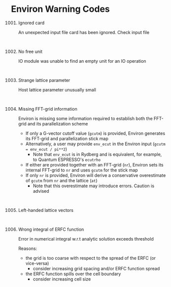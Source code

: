 # Environ Warning Codes

1001. Ignored card

      An unexpected input file card has been ignored. Check input file

</br>

1002. No free unit

      IO module was unable to find an empty unit for an IO operation

</br>

1003. Strange lattice parameter

      Host lattice parameter unusually small

</br>

1004. Missing FFT-grid information

      Environ is missing some information required to establish both the FFT-grid and its parallelization scheme

      - If only a G-vector cutoff value (`gcutm`) is provided, Environ generates its FFT-grid and parallelization stick map
      - Alternatively, a user may provide `env_ecut` in the Environ input (`gcutm = env_ecut / pi**2`)
        - Note that `env_ecut` is in Rydberg and is equivalent, for example, to Quantum ESPRESSO's `ecutrho`
      - If either are provided together with an FFT-grid (`nr`), Environ sets its internal FFT-grid to `nr` and uses `gcutm` for the stick map
      - If only `nr` is provided, Environ will derive a conservative overestimate of `gcutm` from `nr` and the lattice (`at`)
        - Note that this overestimate may introduce errors. Caution is advised

</br>

1005. Left-handed lattice vectors

</br>

1006. Wrong integral of ERFC function

      Error in numerical integral w.r.t analytic solution exceeds threshold

      Reasons:

      - the grid is too coarse with respect to the spread of the ERFC (or vice-versa)
        - consider increasing grid spacing and/or ERFC function spread
      - the ERFC function spills over the cell boundary
        - consider increasing cell size
